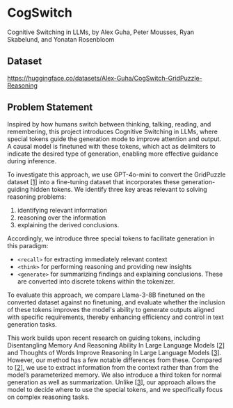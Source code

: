 # CogSwitch
Cognitive Switching in LLMs, by Alex Guha, Peter Mousses, Ryan Skabelund, and Yonatan Rosenbloom

## Dataset
https://huggingface.co/datasets/Alex-Guha/CogSwitch-GridPuzzle-Reasoning

## Problem Statement
Inspired by how humans switch between thinking, talking, reading, and remembering, this project introduces Cognitive Switching in LLMs, where special tokens guide the generation mode to improve attention and output. A causal model is finetuned with these tokens, which act as delimiters to indicate the desired type of generation, enabling more effective guidance during inference.

To investigate this approach, we use GPT-4o-mini to convert the GridPuzzle dataset [[1]](https://arxiv.org/pdf/2407.14790) into a fine-tuning dataset that incorporates these generation-guiding hidden tokens. We identify three key areas relevant to solving reasoning problems:
1) identifying relevant information
2) reasoning over the information
3) explaining the derived conclusions.

Accordingly, we introduce three special tokens to facilitate generation in this paradigm:
- `<recall>` for extracting immediately relevant context
- `<think>` for performing reasoning and providing new insights
- `<generate>` for summarizing findings and explaining conclusions. These are converted into discrete tokens within the tokenizer.

To evaluate this approach, we compare Llama-3-8B finetuned on the converted dataset against no finetuning, and evaluate whether the inclusion of these tokens improves the model's ability to generate outputs aligned with specific requirements, thereby enhancing efficiency and control in text generation tasks.

This work builds upon recent research on guiding tokens, including Disentangling Memory And Reasoning Ability In Large Language Models [[2]](https://arxiv.org/pdf/2411.13504) and Thoughts of Words Improve Reasoning In Large Language Models [[3]](https://arxiv.org/pdf/2410.16235). However, our method has a few notable differences from these. Compared to [[2]](https://arxiv.org/pdf/2411.13504), we use <recall> to extract information from the context rather than from the model’s parameterized memory. We also introduce a third token for normal generation as well as summarization. Unlike [[3]](https://arxiv.org/pdf/2410.16235), our approach allows the model to decide where to use the special tokens, and we specifically focus on complex reasoning tasks.
